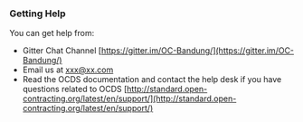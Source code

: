 ### Getting Help

You can get help from:
- Gitter Chat Channel [https://gitter.im/OC-Bandung/](https://gitter.im/OC-Bandung/)
- Email us at xxx@xx.com
- Read the OCDS documentation and contact the help desk if you have questions related to OCDS [http://standard.open-contracting.org/latest/en/support/](http://standard.open-contracting.org/latest/en/support/)
